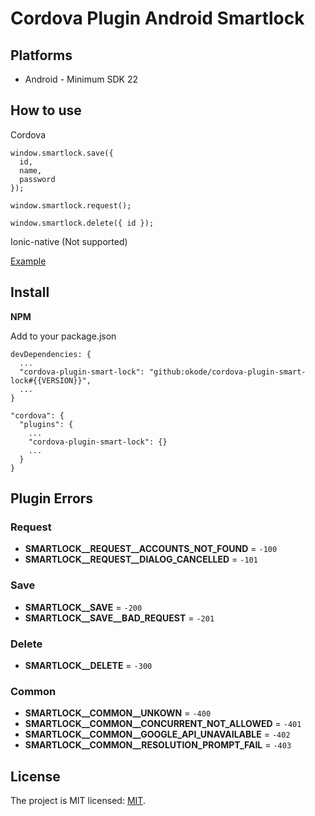# Cordova Plugin Android Smartlock

## Platforms

* Android - Minimum SDK 22


## How to use

Cordova

```
window.smartlock.save({
  id,
  name,
  password
}); 
```
```
window.smartlock.request();
```
```
window.smartlock.delete({ id });
```

Ionic-native (Not supported)

[Example](https://github.com/jorgnava/smartlock-plugin-test)


## Install

**NPM**

Add to your package.json

```
devDependencies: {
  ...
  "cordova-plugin-smart-lock": "github:okode/cordova-plugin-smart-lock#{{VERSION}}",
  ...
}
```
```
"cordova": {
  "plugins": {
    ...
    "cordova-plugin-smart-lock": {}
    ...
  }
}
```


## Plugin Errors

### Request

- **SMARTLOCK__REQUEST__ACCOUNTS_NOT_FOUND** = `-100`
- **SMARTLOCK__REQUEST__DIALOG_CANCELLED** = `-101`
### Save
- **SMARTLOCK__SAVE** = `-200`
- **SMARTLOCK__SAVE__BAD_REQUEST** = `-201`
### Delete
- **SMARTLOCK__DELETE** = `-300`
### Common
- **SMARTLOCK__COMMON__UNKOWN** = `-400`
- **SMARTLOCK__COMMON__CONCURRENT_NOT_ALLOWED** = `-401`
- **SMARTLOCK__COMMON__GOOGLE_API_UNAVAILABLE** = `-402`
- **SMARTLOCK__COMMON__RESOLUTION_PROMPT_FAIL** = `-403`


## License

The project is MIT licensed: [MIT](https://opensource.org/licenses/MIT).


